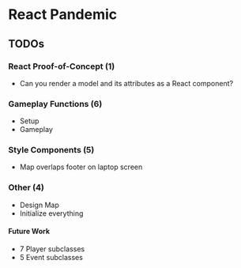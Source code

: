 # React Pandemic

## TODOs

### React Proof-of-Concept (1)
- Can you render a model and its attributes as a React component?

### Gameplay Functions (6)
- Setup
- Gameplay

### Style Components (5)
- Map overlaps footer on laptop screen

### Other (4)
- Design Map
- Initialize everything

#### Future Work
- 7 Player subclasses
- 5 Event subclasses